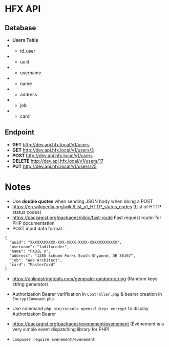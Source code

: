 # HFX API

## Database

- **Users Table**
- - id_user
- - uuid
- - username
- - name
- - address
- - job
- - card

## Endpoint

- **GET** http://dev.api.hfx.local/v1/users
- **GET** http://dev.api.hfx.local/v1/users/3
- **POST** http://dev.api.hfx.local/v1/users
- **DELETE** http://dev.api.hfx.local/v1/users/17
- **PUT** http://dev.api.hfx.local/v1/users/25

# Notes

- Use **double quotes** when sending JSON body when doing a POST
- https://en.wikipedia.org/wiki/List_of_HTTP_status_codes (List of HTTP status codes)
- https://packagist.org/packages/nikic/fast-route Fast request router for PHP documentation
- POST input data format :
```
{
  "uuid": "XXXXXXXXXXX-XXX-XXXX-XXXX-XXXXXXXXXXXX",
  "username": "fadilxcoder",
  "name": "FADIL X",
  "address": "1285 Schumm Forks South Shyanne, DE 86167",
  "job": "Web Architect",
  "card": "MasterCard"
}
```
- https://onlinestringtools.com/generate-random-string (Random keys string generator)
- Authorization Bearer verification in `Controller.php` & bearer creation in `EncryptCommand.php`
- Use command `php bin/console openssl:keys encrypt` to display Authorization Bearer

- https://packagist.org/packages/evenement/evenement (Événement is a very simple event dispatching library for PHP)
- `composer require evenement/evenement`